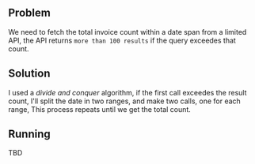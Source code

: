 ## Problem

We need to fetch the total invoice count within a date span from a limited API, the API returns `more than 100 results` if the query exceedes that count.


## Solution

I used a _divide and conquer_ algorithm, if the first call exceedes the result count, I'll split the date in two ranges, and make two calls, one for each range, This process repeats until we get the total count.


## Running

TBD
